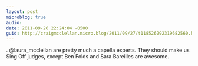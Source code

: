 ```yaml
---
layout: post
microblog: true
audio: 
date: 2011-09-26 22:24:04 -0500
guid: http://craigmcclellan.micro.blog/2011/09/27/t118526292319682560.html
---
```

. @laura_mcclellan are pretty much a capella experts. They should make us Sing Off judges, except Ben Folds and Sara Bareilles are awesome.

